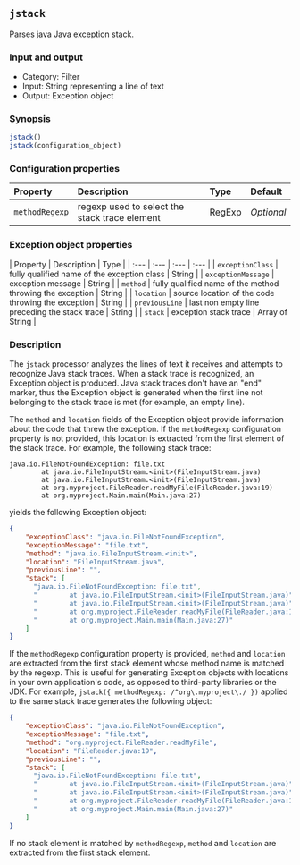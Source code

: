 ## `jstack`

Parses java Java exception stack.

### Input and output

* Category: Filter
* Input: String representing a line of text
* Output: Exception object

### Synopsis

```js
jstack()
jstack(configuration_object)
```

### Configuration properties

| Property | Description | Type | Default |
| :--- | :--- | :--- | :--- |
| `methodRegexp` | regexp used to select the stack trace element | RegExp | *Optional* |
 
 ### Exception object properties
 
| Property | Description | Type |
| :--- | :--- | :--- | :--- |
| `exceptionClass` | fully qualified name of the exception class | String |
| `exceptionMessage` | exception message | String |
| `method` | fully qualified name of the method throwing the exception | String |
| `location` | source location of the code throwing the exception | String |
| `previousLine` | last non empty line preceding the stack trace | String |
| `stack` | exception stack trace | Array of String |

### Description

The `jstack` processor analyzes the lines of text it receives and attempts to recognize Java stack traces.
When a stack trace is recognized, an Exception object is produced. Java stack traces don't have an "end"
marker, thus the Exception object is generated when the first line not belonging to the stack trace is met (for
example, an empty line).

The `method` and `location` fields of the Exception object provide information about the code that threw the exception. 
If the `methodRegexp` configuration property is not provided, this location is extracted from the first element
of the stack trace. For example, the following stack trace:

```
java.io.FileNotFoundException: file.txt
        at java.io.FileInputStream.<init>(FileInputStream.java)
        at java.io.FileInputStream.<init>(FileInputStream.java)
        at org.myproject.FileReader.readMyFile(FileReader.java:19)
        at org.myproject.Main.main(Main.java:27)
```

yields the following Exception object: 

```json
{
    "exceptionClass": "java.io.FileNotFoundException",
    "exceptionMessage": "file.txt",
    "method": "java.io.FileInputStream.<init>",
    "location": "FileInputStream.java",
    "previousLine": "",
    "stack": [
      "java.io.FileNotFoundException: file.txt",
      "        at java.io.FileInputStream.<init>(FileInputStream.java)",
      "        at java.io.FileInputStream.<init>(FileInputStream.java)",
      "        at org.myproject.FileReader.readMyFile(FileReader.java:19)",
      "        at org.myproject.Main.main(Main.java:27)"
    ]
}
```

If the `methodRegexp` configuration property is provided, `method` and `location` are extracted from 
the first stack element whose method name is matched by the regexp. This is useful for generating Exception 
objects with locations in your own application's code, as opposed to third-party libraries or the JDK.
For example, `jstack({ methodRegexp: /^org\.myproject\./ })` applied to the same stack trace generates the
following object:
 
```json
{
    "exceptionClass": "java.io.FileNotFoundException",
    "exceptionMessage": "file.txt",
    "method": "org.myproject.FileReader.readMyFile",
    "location": "FileReader.java:19",
    "previousLine": "",
    "stack": [
      "java.io.FileNotFoundException: file.txt",
      "        at java.io.FileInputStream.<init>(FileInputStream.java)",
      "        at java.io.FileInputStream.<init>(FileInputStream.java)",
      "        at org.myproject.FileReader.readMyFile(FileReader.java:19)",
      "        at org.myproject.Main.main(Main.java:27)"
    ]
}
```
 
If no stack element is matched by `methodRegexp`, `method` and `location` are extracted from the first stack element.
